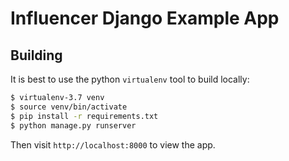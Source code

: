 # Influencer Django Example App

## Building

It is best to use the python `virtualenv` tool to build locally:

```sh
$ virtualenv-3.7 venv
$ source venv/bin/activate
$ pip install -r requirements.txt
$ python manage.py runserver
```

Then visit `http://localhost:8000` to view the app.

